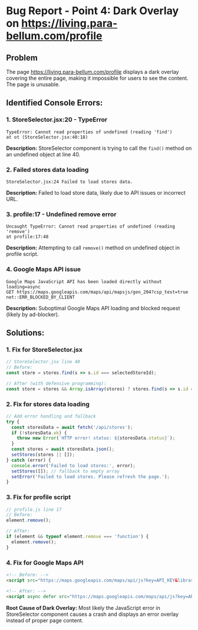 # Bug Report - Point 4: Dark Overlay on https://living.para-bellum.com/profile

## Problem
The page https://living.para-bellum.com/profile displays a dark overlay covering the entire page, making it impossible for users to see the content. The page is unusable.

## Identified Console Errors:

### 1. StoreSelector.jsx:20 - TypeError
```
TypeError: Cannot read properties of undefined (reading 'find')
at ot (StoreSelector.jsx:40:18)
```
**Description:** StoreSelector component is trying to call the `find()` method on an undefined object at line 40.

### 2. Failed stores data loading
```
StoreSelector.jsx:24 Failed to load stores data.
```
**Description:** Failed to load store data, likely due to API issues or incorrect URL.

### 3. profile:17 - Undefined remove error
```
Uncaught TypeError: Cannot read properties of undefined (reading 'remove')
at profile:17:48
```
**Description:** Attempting to call `remove()` method on undefined object in profile script.

### 4. Google Maps API issue
```
Google Maps JavaScript API has been loaded directly without loading=async
GET https://maps.googleapis.com/maps/api/mapsjs/gen_204?csp_test=true net::ERR_BLOCKED_BY_CLIENT
```
**Description:** Suboptimal Google Maps API loading and blocked request (likely by ad-blocker).

## Solutions:

### 1. Fix for StoreSelector.jsx
```javascript
// StoreSelector.jsx line 40
// Before:
const store = stores.find(s => s.id === selectedStoreId);

// After (with defensive programming):
const store = stores && Array.isArray(stores) ? stores.find(s => s.id === selectedStoreId) : null;
```

### 2. Fix for stores data loading
```javascript
// Add error handling and fallback
try {
  const storesData = await fetch('/api/stores');
  if (!storesData.ok) {
    throw new Error(`HTTP error! status: ${storesData.status}`);
  }
  const stores = await storesData.json();
  setStores(stores || []);
} catch (error) {
  console.error('Failed to load stores:', error);
  setStores([]); // fallback to empty array
  setError('Failed to load stores. Please refresh the page.');
}
```

### 3. Fix for profile script
```javascript
// profile.js line 17
// Before:
element.remove();

// After:
if (element && typeof element.remove === 'function') {
  element.remove();
}
```

### 4. Fix for Google Maps API
```html
<!-- Before: -->
<script src="https://maps.googleapis.com/maps/api/js?key=API_KEY&libraries=places"></script>

<!-- After: -->
<script async defer src="https://maps.googleapis.com/maps/api/js?key=API_KEY&libraries=places&callback=initMap"></script>
```


**Root Cause of Dark Overlay:** Most likely the JavaScript error in StoreSelector component causes a crash and displays an error overlay instead of proper page content.
